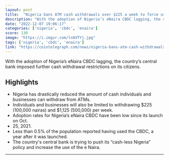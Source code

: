 ```yaml
---
layout: post
title:  "Nigeria bans ATM cash withdrawals over $225 a week to force use of CBDC"
description: "With the adoption of Nigeria’s eNaira CBDC lagging, the country’s central bank imposed further cash withdrawal restrictions on its citizens."
date: "2022-12-07 19:06:17"
categories: ['nigeria', 'cbdc', 'enaira']
score: 130
image: "https://i.imgur.com/ln8VTYj.jpg"
tags: ['nigeria', 'cbdc', 'enaira']
link: "https://cointelegraph.com/news/nigeria-bans-atm-cash-withdrawals-over-225-a-week-to-force-use-of-cbdc"
---
```


With the adoption of Nigeria’s eNaira CBDC lagging, the country’s central bank imposed further cash withdrawal restrictions on its citizens.

## Highlights

- Nigeria has drastically reduced the amount of cash individuals and businesses can withdraw from ATMs.
- Individuals and businesses will also be limited to withdrawing $225 (100,000 nairas) and $1,125 (500,000) per week.
- Adoption rates for Nigeria’s eNaira CBDC have been low since its launch on Oct.
- 25, 2021.
- Less than 0.5% of the population reported having used the CBDC, a year after it was launched.
- The country's central bank is trying to push its “cash-less Nigeria” policy and increase the use of the e Naira.

---
